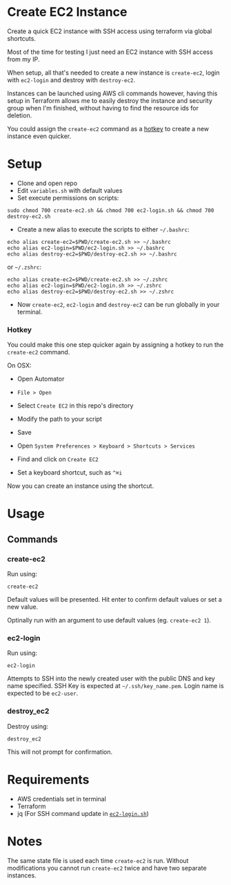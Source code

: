 
# Create EC2 Instance

Create a quick EC2 instance with SSH access using terraform via global shortcuts.

Most of the time for testing I just need an EC2 instance with SSH access from my IP. 

When setup, all that's needed to create a new instance is `create-ec2`, login with `ec2-login` and destroy with `destroy-ec2`.

Instances can be launched using AWS cli commands however, having this setup in Terraform allows me to easily destroy the instance and security group when I'm finished, without having to find the resource ids for deletion.

You could assign the `create-ec2` command as a [hotkey](#Hotkey) to create a new instance even quicker.

# Setup

- Clone and open repo
- Edit `variables.sh` with default values
- Set execute permissions on scripts:
```
sudo chmod 700 create-ec2.sh && chmod 700 ec2-login.sh && chmod 700 destroy-ec2.sh
```
- Create a new alias to execute the scripts to either `~/.bashrc`:
```
echo alias create-ec2=$PWD/create-ec2.sh >> ~/.bashrc
echo alias ec2-login=$PWD/ec2-login.sh >> ~/.bashrc
echo alias destroy-ec2=$PWD/destroy-ec2.sh >> ~/.bashrc
```
or `~/.zshrc`:
```
echo alias create-ec2=$PWD/create-ec2.sh >> ~/.zshrc
echo alias ec2-login=$PWD/ec2-login.sh >> ~/.zshrc
echo alias destroy-ec2=$PWD/destroy-ec2.sh >> ~/.zshrc
```
- Now `create-ec2`, `ec2-login` and `destroy-ec2` can be run globally in your terminal.

### Hotkey

You could make this one step quicker again by assigning a hotkey to run the `create-ec2` command.

On OSX:

- Open Automator
- `File > Open`
- Select `Create EC2` in this repo's directory
- Modify the path to your script
- Save

- Open `System Preferences > Keyboard > Shortcuts > Services`
- Find and click on `Create EC2`
- Set a keyboard shortcut, such as `^⌘i`

Now you can create an instance using the shortcut. 

# Usage

## Commands

### create-ec2

Run using:
```
create-ec2
```
Default values will be presented. Hit enter to confirm default values or set a new value.

Optinally run with an argument to use default values (eg. `create-ec2 1`).

### ec2-login

Run using:
```
ec2-login
```
Attempts to SSH into the newly created user with the public DNS and key name specified.
SSH Key is expected at `~/.ssh/key_name.pem`.
Login name is expected to be `ec2-user`.

### destroy_ec2

Destroy using:
```
destroy_ec2
```
This will not prompt for confirmation.

# Requirements

- AWS credentials set in terminal
- Terraform
- jq (For SSH command update in [`ec2-login.sh`](ec2-login.sh))

# Notes

The same state file is used each time `create-ec2` is run. Without modifications you cannot run `create-ec2` twice and have two separate instances.
